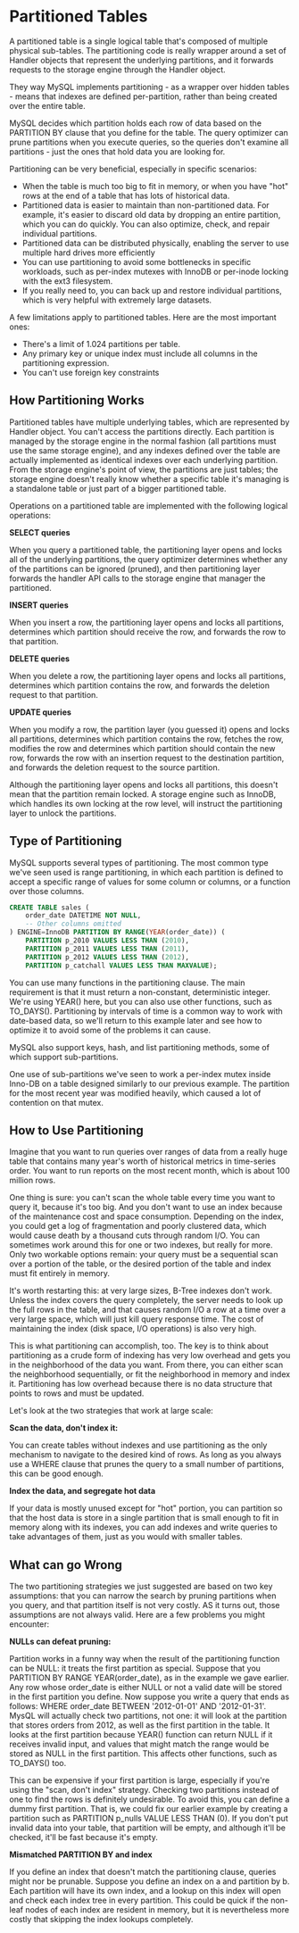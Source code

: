 # Partitioned Tables

A partitioned table is a single logical table that's composed of multiple physical sub-tables. The partitioning code is really wrapper around a set of Handler objects that represent the underlying partitions, and it forwards requests to the storage engine through the Handler object.

They way MySQL implements partitioning - as a wrapper over hidden tables - means that indexes are defined per-partition, rather than being created over the entire table.

MySQL decides which partition holds each row of data based on the PARTITION BY clause that you define for the table. The query optimizer can prune partitions when you execute queries, so the queries don't examine all partitions - just the ones that hold data you are looking for.

Partitioning can be very beneficial, especially in specific scenarios:

- When the table is much too big to fit in memory, or when you have "hot" rows at the end of a table that has lots of historical data. 
- Partitioned data is easier to maintain than non-partitioned data. For example, it's easier to discard old data by dropping an entire partition, which you can do quickly. You can also optimize, check, and repair individual partitions.
- Partitioned data can be distributed physically, enabling the server to use multiple hard drives more efficiently
- You can use partitioning to avoid some bottlenecks in specific workloads, such as per-index mutexes with InnoDB or per-inode locking with the ext3 filesystem.
- If you really need to, you can back up and restore individual partitions, which is very helpful with extremely large datasets.

A few limitations apply to partitioned tables. Here are the most important ones:

- There's a limit of 1.024 partitions per table.
- Any primary key or unique index must include all columns in the partitioning expression.
- You can't use foreign key constraints

## How Partitioning Works

Partitioned tables have multiple underlying tables, which are represented by Handler object. You can't access the partitions directly. Each partition is managed by the storage engine in the normal fashion (all partitions must use the same storage engine), and any indexes defined over the table are actually implemented as identical indexes over each underlying partition. From the storage engine's point of view, the partitions are just tables; the storage engine doesn't really know whether a specific table it's managing is a standalone table or just part of a bigger partitioned table.

Operations on a partitioned table are implemented with the following logical operations:

**SELECT queries**

When you query a partitioned table, the partitioning layer opens and locks all of the underlying partitions, the query optimizer determines whether any of the partitions can be ignored (pruned), and then partitioning layer forwards the handler API calls to the storage engine that manager the partitioned. 

**INSERT queries**

When you insert a row, the partitioning layer opens and locks all partitions, determines which partition should receive the row, and forwards the row to that partition.

**DELETE queries**

When you delete a row, the partitioning layer opens and locks all partitions, determines which partition contains the row, and forwards the deletion request to that partition.

**UPDATE queries**

When you modify a row, the partition layer (you guessed it) opens and locks all partitions, determines which partition contains the row, fetches the row, modifies the row and determines which partition should contain the new row, forwards the row with an insertion request to the destination partition, and forwards the deletion request to the source partition. 

Although the partitioning layer opens and locks all partitions, this doesn't mean that the partition remain locked. A storage engine such as InnoDB, which handles its own locking at the row level, will instruct the partitioning layer to unlock the partitions.

## Type of Partitioning

MySQL supports several types of partitioning. The most common type we've seen used is range partitioning, in which each partition is defined to accept a specific range of values for some column or columns, or a function over those columns.

```sql
CREATE TABLE sales (
    order_date DATETIME NOT NULL,
    -- Other columns omitted
) ENGINE=InnoDB PARTITION BY RANGE(YEAR(order_date)) (
    PARTITION p_2010 VALUES LESS THAN (2010),
    PARTITION p_2011 VALUES LESS THAN (2011),
    PARTITION p_2012 VALUES LESS THAN (2012),
    PARTITION p_catchall VALUES LESS THAN MAXVALUE);
```

You can use many functions in the partitioning clause. The main requirement is that it must return a non-constant, deterministic integer. We're using YEAR() here, but you can also use other functions, such as TO_DAYS(). Partitioning by intervals of time is a common way to work with date-based data, so we'll return to this example later and see how to optimize it to avoid some of the problems it can cause.

MySQL also support keys, hash, and list partitioning methods, some of which support sub-partitions.

One use of sub-partitions we've seen to work a per-index mutex inside Inno-DB on a table designed similarly to our previous example. The partition for the most recent year was modified heavily, which caused a lot of contention on that mutex.

## How to Use Partitioning

Imagine that you want to run queries over ranges of data from a really huge table that contains many year's worth of historical metrics in time-series order. You want to run reports on the most recent month, which is about 100 million rows.

One thing is sure: you can't scan the whole table every time you want to query it, because it's too big. And you don't want to use an index because of the maintenance cost and space consumption. Depending on the index, you could get a log of fragmentation and poorly clustered data, which would cause death by a thousand cuts through random I/O. You can sometimes work around this for one or two indexes, but really for more. Only two workable options remain: your query must be a sequential scan over a portion of the table, or the desired portion of the table and index must fit entirely in memory.

It's worth restarting this: at very large sizes, B-Tree indexes don't work. Unless the index covers the query completely, the server needs to look up the full rows in the table, and that causes random I/O a row at a time over a very large space, which will just kill query response time. The cost of maintaining the index (disk space, I/O operations) is also very high.

This is what partitioning can accomplish, too. The key is to think about partitioning as a crude form of indexing has very low overhead and gets you in the neighborhood of the data you want. From there, you can either scan the neighborhood sequentially, or fit the neighborhood in memory and index it. Partitioning has low overhead because there is no data structure that points to rows and must be updated. 

Let's look at the two strategies that work at large scale:

**Scan the data, don't index it:**

You can create tables without indexes and use partitioning as the only mechanism to navigate to the desired kind of rows. As long as you always use a WHERE clause that prunes the query to a small number of partitions, this can be good enough.

**Index the data, and segregate hot data**

If your data is mostly unused except for "hot" portion, you can partition so that the host data is store in a single partition that is small enough to fit in memory along with its indexes, you can add indexes and write queries to take advantages of them, just as you would with smaller tables.

## What can go Wrong

The two partitioning strategies we just suggested are based on two key assumptions: that you can narrow the search by pruning partitions when you query, and that partition itself is not very costly. AS it turns out, those assumptions are not always valid. Here are a few problems you might encounter:

**NULLs can defeat pruning:**

Partition works in a funny way when the result of the partitioning function can be NULL: it treats the first partition as special. Suppose that you PARTITION BY RANGE YEAR(order_date), as in the example we gave earlier. Any row whose order_date is either NULL or not a valid date will be stored in the first partition you define. Now suppose you write a query that ends as follows: WHERE order_date BETWEEN '2012-01-01' AND '2012-01-31'. MysQL will actually check two partitions, not one: it will look at the partition that stores orders from 2012, as well as the first partition in the table. It looks at the first partition because YEAR() function can return NULL if it receives invalid input, and values that might match the range would be stored as NULL in the first partition. This affects other functions, such as TO_DAYS() too.

This can be expensive if your first partition is large, especially if you're using the "scan, don't index" strategy. Checking two partitions instead of one to find the rows is definitely undesirable. To avoid this, you can define a dummy first partition. That is, we could fix our earlier example by creating a partition such as PARTITION p_nulls VALUE LESS THAN (0). If you don't put invalid data into your table, that partition will be empty, and although it'll be checked, it'll be fast because it's empty.

**Mismatched PARTITION BY and index**

If you define an index that doesn't match the partitioning clause, queries might nor be prunable. Suppose you define an index on a and partition by b. Each partition will have its own index, and a lookup on this index will open and check each index tree in every partition. This could be quick if the non-leaf nodes of each index are resident in memory, but it is nevertheless more costly that skipping the index lookups completely.